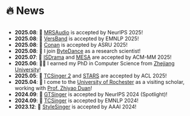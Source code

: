 
# 🔥 News

<style>
  .scrollable {
    max-height: 260px; /* 设置最大高度 */
    overflow-y: scroll; /* 设置垂直滚动条 */
  }
</style>

<div class="scrollable">
  <ul>
    <li><strong>2025.08</strong>: 🎉 <a href="https://arxiv.org/abs/2510.10396">MRSAudio</a> is accepted by NeurIPS 2025!</li>
    <li><strong>2025.08</strong>: 🎉 <a href="https://arxiv.org/abs/2504.19062">VersBand</a> is accepted by EMNLP 2025!</li>
    <li><strong>2025.08</strong>: 🎉 <a href="https://arxiv.org/abs/2507.14534">Conan</a> is accepted by ASRU 2025!</li>
    <li><strong>2025.08</strong>: 💼 I join <a href="https://www.bytedance.com/en/">ByteDance</a> as a research scientist!</li>
    <li><strong>2025.07</strong>: 🎉 <a href="https://arxiv.org/abs/2504.20630">ISDrama</a> and <a href="">MESA</a> are accepted by ACM-MM 2025!</li>
    <li><strong>2025.06</strong>: 🧑‍🎓 I earned my PhD in Computer Science from <a href="https://www.zju.edu.cn/english/">Zhejiang University</a>!</li>
    <li><strong>2025.05</strong>: 🎉 <a href="https://arxiv.org/abs/2505.14910">TCSinger 2</a> and <a href="https://arxiv.org/abs/2507.06670">STARS</a> are accepted by ACL 2025!</li>
    <li><strong>2025.04</strong>: 🏫 I come to the <a href="https://www.rochester.edu/">University of Rochester</a> as a visiting scholar, working with <a href="https://www.hajim.rochester.edu/ece/people/faculty/duan_zhiyao">Prof. Zhiyao Duan</a>!</li>
    <li><strong>2024.09</strong>: 🎉 <a href="https://arxiv.org/abs/2505.14910">GTSinger</a> is accepted by NeurIPS 2024 (Spotlight)!</li>
    <li><strong>2024.09</strong>: 🎉 <a href="https://arxiv.org/abs/2409.15977">TCSinger</a> is accepted by EMNLP 2024!</li>
    <li><strong>2023.12</strong>: 🎉 <a href="https://arxiv.org/abs/2312.10741">StyleSinger</a> is accepted by AAAI 2024!</li>
  </ul>
</div>
